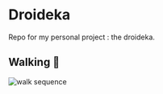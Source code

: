 # Droideka

Repo for my personal project : the droideka.

## Walking :construction:

![walk sequence](docs/walking_sequence.gif)
